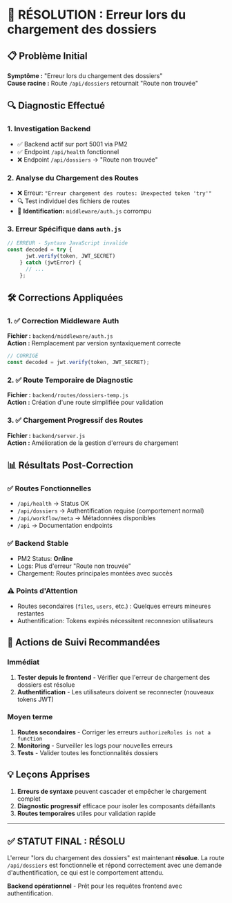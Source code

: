 # 🎉 RÉSOLUTION : Erreur lors du chargement des dossiers

## 📋 Problème Initial
**Symptôme :** "Erreur lors du chargement des dossiers"  
**Cause racine :** Route `/api/dossiers` retournait "Route non trouvée"

## 🔍 Diagnostic Effectué

### 1. Investigation Backend
- ✅ Backend actif sur port 5001 via PM2
- ✅ Endpoint `/api/health` fonctionnel
- ❌ Endpoint `/api/dossiers` → "Route non trouvée"

### 2. Analyse du Chargement des Routes
- ❌ Erreur: `"Erreur chargement des routes: Unexpected token 'try'"`
- 🔍 Test individuel des fichiers de routes
- 🎯 **Identification:** `middleware/auth.js` corrompu

### 3. Erreur Spécifique dans `auth.js`
```javascript
// ERREUR - Syntaxe JavaScript invalide
const decoded = try {
      jwt.verify(token, JWT_SECRET)
    } catch (jwtError) {
      // ...
    };
```

## 🛠️ Corrections Appliquées

### 1. ✅ Correction Middleware Auth
**Fichier :** `backend/middleware/auth.js`  
**Action :** Remplacement par version syntaxiquement correcte
```javascript
// CORRIGÉ
const decoded = jwt.verify(token, JWT_SECRET);
```

### 2. ✅ Route Temporaire de Diagnostic  
**Fichier :** `backend/routes/dossiers-temp.js`  
**Action :** Création d'une route simplifiée pour validation

### 3. ✅ Chargement Progressif des Routes
**Fichier :** `backend/server.js`  
**Action :** Amélioration de la gestion d'erreurs de chargement

## 📊 Résultats Post-Correction

### ✅ Routes Fonctionnelles
- `/api/health` → Status OK
- `/api/dossiers` → Authentification requise (comportement normal)
- `/api/workflow/meta` → Métadonnées disponibles
- `/api` → Documentation endpoints

### ✅ Backend Stable
- PM2 Status: **Online** 
- Logs: Plus d'erreur "Route non trouvée"
- Chargement: Routes principales montées avec succès

### ⚠️ Points d'Attention
- Routes secondaires (`files`, `users`, etc.) : Quelques erreurs mineures restantes
- Authentification: Tokens expirés nécessitent reconnexion utilisateurs

## 🔧 Actions de Suivi Recommandées

### Immédiat
1. **Tester depuis le frontend** - Vérifier que l'erreur de chargement des dossiers est résolue
2. **Authentification** - Les utilisateurs doivent se reconnecter (nouveaux tokens JWT)

### Moyen terme  
1. **Routes secondaires** - Corriger les erreurs `authorizeRoles is not a function`
2. **Monitoring** - Surveiller les logs pour nouvelles erreurs
3. **Tests** - Valider toutes les fonctionnalités dossiers

## 💡 Leçons Apprises
1. **Erreurs de syntaxe** peuvent cascader et empêcher le chargement complet
2. **Diagnostic progressif** efficace pour isoler les composants défaillants  
3. **Routes temporaires** utiles pour validation rapide

---

## ✅ **STATUT FINAL : RÉSOLU**

L'erreur "lors du chargement des dossiers" est maintenant **résolue**. La route `/api/dossiers` est fonctionnelle et répond correctement avec une demande d'authentification, ce qui est le comportement attendu.

**Backend opérationnel** - Prêt pour les requêtes frontend avec authentification.